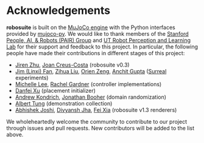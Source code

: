 # Acknowledgements

**robosuite** is built on the [MuJoCo engine](http://www.mujoco.org/) with the Python interfaces provided by [mujoco-py](https://github.com/openai/mujoco-py). We would like to thank members of the [Stanford People, AI, & Robots (PAIR) Group](http://pair.stanford.edu/) and [UT Robot Perception and Learning Lab](http://rpl.cs.utexas.edu/) for their support and feedback to this project. In particular, the following people have made their contributions in different stages of this project:

- [Jiren Zhu](https://github.com/jirenz), [Joan Creus-Costa](https://github.com/jcreus) (robosuite v0.3)
- [Jim (Linxi) Fan](http://jimfan.me/), [Zihua Liu](https://www.linkedin.com/in/zihua-liu/), [Orien Zeng](https://www.linkedin.com/in/orien-zeng-054589b6/), [Anchit Gupta](https://www.linkedin.com/in/anchitgupta/) ([Surreal](http://surreal.stanford.edu/) experiments)
- [Michelle Lee](http://stanford.edu/~mishlee/), [Rachel Gardner](https://www.linkedin.com/in/rachel0/) (controller implementations)
- [Danfei Xu](https://cs.stanford.edu/~danfei/) (placement initializer)
- [Andrew Kondrich](http://www.andrewkondrich.com/), [Jonathan Booher](https://web.stanford.edu/~jaustinb/) (domain randomization)
- [Albert Tung](https://www.linkedin.com/in/albert-tung3/) (demonstration collection)
- [Abhishek Joshi](https://www.linkedin.com/in/abhishek-joshi-4ab469180), [Divyansh Jha](https://github.com/divyanshj16), [Fei Xia](http://fxia.me/) (robosuite v1.3 renderers)

We wholeheartedly welcome the community to contribute to our project through issues and pull requests. New contributors will be added to the list above.